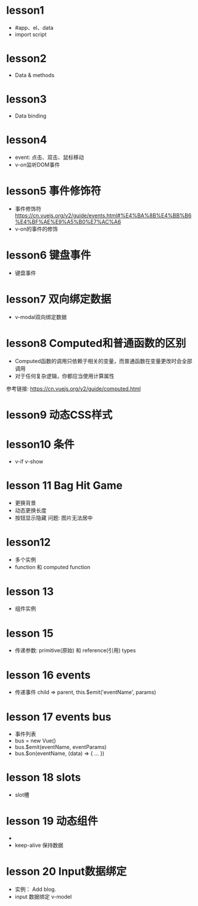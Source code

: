 # lesson1
- #app、el、data
- import script

# lesson2
- Data & methods

# lesson3
- Data binding

# lesson4
- event: 点击、双击、鼠标移动
- v-on监听DOM事件

# lesson5 事件修饰符
- 事件修饰符 https://cn.vuejs.org/v2/guide/events.html#%E4%BA%8B%E4%BB%B6%E4%BF%AE%E9%A5%B0%E7%AC%A6
- v-on的事件的修饰

# lesson6 键盘事件
- 键盘事件

# lesson7 双向绑定数据
- v-modal双向绑定数据

# lesson8 Computed和普通函数的区别
- Computed函数的调用只依赖于相关的变量，而普通函数在变量更改时会全部调用
- 对于任何复杂逻辑，你都应当使用计算属性

参考链接: https://cn.vuejs.org/v2/guide/computed.html

# lesson9 动态CSS样式

# lesson10 条件
- v-if v-show


# lesson 11 Bag Hit Game
- 更换背景
- 动态更换长度
- 按钮显示隐藏
问题: 图片无法居中

# lesson12
- 多个实例
- function 和 computed function

# lesson 13
- 组件实例

# lesson 15
- 传递参数: primitive(原始) 和 reference(引用) types

# lesson 16 events
- 传递事件 child => parent, this.$emit('eventName', params)

# lesson 17 events bus
- 事件列表
- bus = new Vue()
- bus.$emit(eventName, eventParams)
- bus.$on(eventName, (data) => { ... })

# lesson 18 slots
- slot槽

# lesson 19 动态组件
- <component v-bind:is='dynamic-component-1'></component>
- keep-alive 保持数据

# lesson 20 Input数据绑定
- 实例： Add blog.
- input 数据绑定 v-model











